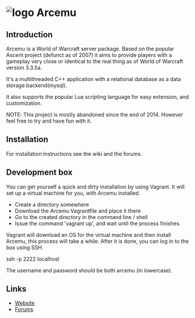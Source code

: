 # ![logo](http://arcemu.org/forums/public/style_images/1_arcemulogo.png) Arcemu

## Introduction

Arcemu is a World of Warcraft server package. Based on the popular Ascent project (defunct as of 2007) it aims to provide players with a gameplay very close or identical to the real thing as of World of Warcraft version 3.3.5a.

It's a multithreaded C++ application with a relational database as a data storage backend(mysql).

It also supports the popular Lua scripting language for easy extension, and customization.

NOTE: This project is mostly abandoned since the end of 2014. However feel free to try and have fun with it.

## Installation

For installation instructions see the wiki and the forums.

## Development box

You can get yourself a quick and dirty installation by using Vagrant. It will set up a virtual machine for you, with Arcemu installed.

* Create a directory somewhere
* Download the Arcemu Vagrantfile and place it there
* Go to the created directory in the command line / shell
* Issue the command 'vagrant up', and wait until the process finishes.

Vagrant will download an OS for the virtual machine and then install Arcemu, this process will take a while.
After it is done, you can log in to the box using SSH.

ssh -p 2222 localhost

The username and password should be both arcemu (in lowercase).

## Links

* [Website](http://arcemu.org/)
* [Forums](http://www.arcemu.org/forums/)

